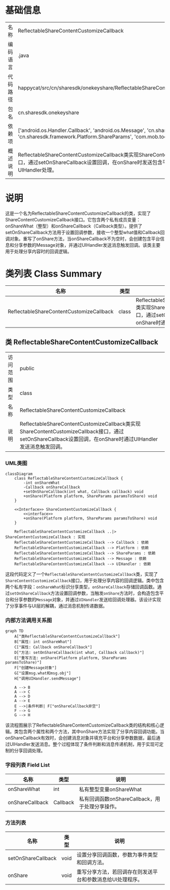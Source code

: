 # 基础信息

|      |      |
|------|------|
| 名称 | ReflectableShareContentCustomizeCallback |
| 编码语言 | .java |
| 代码路径 | happycat/src/cn/sharesdk/onekeyshare/ReflectableShareContentCustomizeCallback.java |
| 包名 | cn.sharesdk.onekeyshare |
| 依赖项 | ['android.os.Handler.Callback', 'android.os.Message', 'cn.sharesdk.framework.Platform', 'cn.sharesdk.framework.Platform.ShareParams', 'com.mob.tools.utils.UIHandler'] |
| 概述说明 | ReflectableShareContentCustomizeCallback类实现ShareContentCustomizeCallback接口，通过setOnShareCallback设置回调，在onShare时发送包含平台和分享参数的消息给UIHandler处理。 |

# 说明

这是一个名为ReflectableShareContentCustomizeCallback的类，实现了ShareContentCustomizeCallback接口。它包含两个私有成员变量：onShareWhat（整型）和onShareCallback（Callback类型）。提供了setOnShareCallback方法用于设置回调参数，接收一个整型what值和Callback回调对象。重写了onShare方法，当onShareCallback不为空时，会创建包含平台信息和分享参数的Message对象，并通过UIHandler发送消息触发回调。该类主要用于处理分享内容时的回调逻辑。

# 类列表 Class Summary

| 名称   | 类型  | 说明 |
|-------|------|-------------|
| ReflectableShareContentCustomizeCallback | class | ReflectableShareContentCustomizeCallback类实现ShareContentCustomizeCallback接口，通过setOnShareCallback设置回调，在onShare时通过UIHandler发送消息触发回调。 |



## 类 ReflectableShareContentCustomizeCallback

|      |      |
|------|------|
| 访问范围 | public |
| 类型 | class |
| 名称 | ReflectableShareContentCustomizeCallback |
| 说明 | ReflectableShareContentCustomizeCallback类实现ShareContentCustomizeCallback接口，通过setOnShareCallback设置回调，在onShare时通过UIHandler发送消息触发回调。 |


### UML类图

```mermaid
classDiagram
    class ReflectableShareContentCustomizeCallback {
        -int onShareWhat
        -Callback onShareCallback
        +setOnShareCallback(int what, Callback callback) void
        +onShare(Platform platform, ShareParams paramsToShare) void
    }

    <<Interface>> ShareContentCustomizeCallback {
        <<interface>>
        +onShare(Platform platform, ShareParams paramsToShare) void
    }

    ReflectableShareContentCustomizeCallback ..|> ShareContentCustomizeCallback : 实现
    ReflectableShareContentCustomizeCallback --> Callback : 依赖
    ReflectableShareContentCustomizeCallback --> Platform : 依赖
    ReflectableShareContentCustomizeCallback --> ShareParams : 依赖
    ReflectableShareContentCustomizeCallback --> Message : 依赖
    ReflectableShareContentCustomizeCallback --> UIHandler : 依赖
```

这段代码定义了一个`ReflectableShareContentCustomizeCallback`类，实现了`ShareContentCustomizeCallback`接口，用于处理分享内容的回调逻辑。类中包含两个私有字段：`onShareWhat`标识分享类型，`onShareCallback`存储回调函数。通过`setOnShareCallback`方法设置回调参数，当触发`onShare`方法时，会构造包含平台和分享参数的`Message`对象，并通过`UIHandler`发送给回调处理器。该设计实现了分享事件与UI层的解耦，通过消息机制传递数据。


### 内部方法调用关系图

```mermaid
graph TD
    A["类ReflectableShareContentCustomizeCallback"]
    B["属性: int onShareWhat"]
    C["属性: Callback onShareCallback"]
    D["方法: setOnShareCallback(int what, Callback callback)"]
    E["重写方法: onShare(Platform platform, ShareParams paramsToShare)"]
    F["创建Message对象"]
    G["设置msg.what和msg.obj"]
    H["调用UIHandler.sendMessage"]

    A --> B
    A --> C
    A --> D
    A --> E
    E -->|条件判断| F["onShareCallback非空"]
    F --> G
    G --> H
```

该流程图展示了ReflectableShareContentCustomizeCallback类的结构和核心逻辑。类包含两个属性和两个方法，其中onShare方法实现了分享内容回调功能。当onShareCallback有效时，会创建消息对象并填充平台和分享参数数据，最后通过UIHandler发送消息。整个过程体现了条件判断和消息传递机制，用于实现可定制的分享回调处理。

### 字段列表 Field List

| 名称  | 类型  | 说明 |
|-------|-------|------|
| onShareWhat | int | 私有整型变量onShareWhat |
| onShareCallback | Callback | 私有回调函数onShareCallback，用于处理分享操作。 |

### 方法列表

| 名称  | 类型  | 说明 |
|-------|-------|------|
| setOnShareCallback | void | 设置分享回调函数，参数为事件类型和回调方法。 |
| onShare | void | 重写分享方法，若回调存在则发送平台和参数消息给UI处理程序。 |




